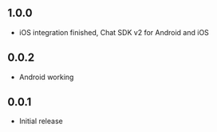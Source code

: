 ## 1.0.0

* iOS integration finished, Chat SDK v2 for Android and iOS 

## 0.0.2

* Android working

## 0.0.1

* Initial release
